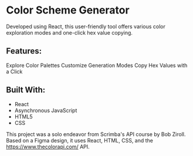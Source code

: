 # Color Scheme Generator

Developed using React, this user-friendly tool offers various color exploration modes and one-click hex value copying.

## Features:

Explore Color Palettes
Customize Generation Modes
Copy Hex Values with a Click

## Built With:
- React 
- Asynchronous JavaScript
- HTML5
- CSS

This project was a solo endeavor from Scrimba's API course by Bob Ziroll. Based on a Figma design, it uses React, HTML, CSS, and the https://www.thecolorapi.com/ API.
